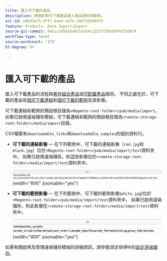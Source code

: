 ```yaml
---
title: 匯入可下載的產品
description: 檢閱針對可下載產品匯入產品資料的範例。
exl-id: e0b45ef5-dff1-4ee4-aa7e-2407162669fd
feature: Products, Data Import/Export
source-git-commit: 64ccc2d5016e915a554c2253773bb50f4d33d6f4
workflow-type: tm+mt
source-wordcount: '172'
ht-degree: 0%

---
```


# 匯入可下載的產品

匯入可下載產品的流程與[套件組合產品](data-transfer-bundle-products.md)或[可配置產品](data-transfer-configurable-products.md)相同。 不同之處在於，可下載的產品有[個可下載連結](../catalog/product-create-downloadable.md)和[個可下載的範例](../catalog/product-create-downloadable.md)及其影像。

可下載連結和範例的預設根目錄為`<Magento-root-folder>/pub/media/import`。 如果已啟用遠端儲存模組，可下載連結和範例的預設根目錄為`<remote-storage-root-folder>/media/import`目錄。

CSV檔案有`downloadable_links`和`downloadable_samples`的個別資料行。

- **可下載的連結影像** — 在下列範例中，可下載的連結影像（`red.jpg`和`black.jpg`）位於`<Magento-root-folder>/pub/media/import/test`資料夾中。 如果已啟用遠端儲存，則這些影像位於`<remote-storage-root-folder>/media/import/test`資料夾中。

  ![範例資料 — 包含可下載連結的可下載產品](./assets/data-import-downloadable-links.png){width="600" zoomable="yes"}

- **可下載的範例影像** — 在下列範例中，可下載的範例影像(`white.jpg`)位於`<Magento-root-folder>/pub/media/import/test`資料夾中。 如果已啟用遠端儲存，則此影像在`<remote-storage-root-folder>/media/import/test`資料夾中。

  ![範例資料 — 可下載的產品，包含可下載的範例](./assets/data-import-downloadable-samples.png){width="400" zoomable="yes"}

如需有關啟用及管理遠端儲存模組的詳細資訊，請參閱&#x200B;_設定指南_&#x200B;中的[設定遠端儲存](https://experienceleague.adobe.com/docs/commerce-operations/configuration-guide/storage/remote-storage/remote-storage.html)。
